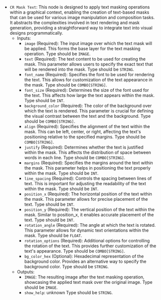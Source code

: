 - `CR Mask Text`: This node is designed to apply text masking operations within a graphical context, enabling the creation of text-based masks that can be used for various image manipulation and composition tasks. It abstracts the complexities involved in text rendering and mask generation, providing a straightforward way to integrate text into visual designs programmatically.
    - Inputs:
        - `image` (Required): The input image over which the text mask will be applied. This forms the base layer for the text masking operation. Type should be `IMAGE`.
        - `text` (Required): The text content to be used for creating the mask. This parameter allows users to specify the exact text that will be rendered into the mask. Type should be `STRING`.
        - `font_name` (Required): Specifies the font to be used for rendering the text. This allows for customization of the text appearance in the mask. Type should be `COMBO[STRING]`.
        - `font_size` (Required): Determines the size of the font used for the text. This affects how large the text appears within the mask. Type should be `INT`.
        - `background_color` (Required): The color of the background over which the text is rendered. This parameter is crucial for defining the visual contrast between the text and the background. Type should be `COMBO[STRING]`.
        - `align` (Required): Specifies the alignment of the text within the mask. This can be left, center, or right, affecting the text's positioning relative to the specified margins. Type should be `COMBO[STRING]`.
        - `justify` (Required): Determines whether the text is justified within the mask. This affects the distribution of space between words in each line. Type should be `COMBO[STRING]`.
        - `margins` (Required): Specifies the margins around the text within the mask. This parameter helps in positioning the text properly within the mask. Type should be `INT`.
        - `line_spacing` (Required): Controls the spacing between lines of text. This is important for adjusting the readability of the text within the mask. Type should be `INT`.
        - `position_x` (Required): The horizontal position of the text within the mask. This parameter allows for precise placement of the text. Type should be `INT`.
        - `position_y` (Required): The vertical position of the text within the mask. Similar to position_x, it enables accurate placement of the text. Type should be `INT`.
        - `rotation_angle` (Required): The angle at which the text is rotated. This parameter allows for dynamic text orientations within the mask. Type should be `FLOAT`.
        - `rotation_options` (Required): Additional options for controlling the rotation of the text. This provides further customization of the text's appearance. Type should be `COMBO[STRING]`.
        - `bg_color_hex` (Optional): Hexadecimal representation of the background color. Provides an alternative way to specify the background color. Type should be `STRING`.
    - Outputs:
        - `IMAGE`: The resulting image after the text masking operation, showcasing the applied text mask over the original image. Type should be `IMAGE`.
        - `show_help`: unknown Type should be `STRING`.
